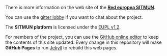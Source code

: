 There is more information on the web site of the **[Red europea SITMUN](http://sitmun.org/)**.

You can use the [gitter lobby](https://gitter.im/Sitmun/Lobby) if you want to chat about the project.

The **SITMUN platform** is licensed under the [EUPL v1.2](http://data.europa.eu/eli/dec_impl/2017/863/oj).

For members of the project, you can use the [GitHub online editor](https://github.com/sitmun/sitmun.github.io/edit/master/index.md) to keep the contents of this site updated. Every change in this repository will make **GitHub Pages** to run [Jekyll](https://jekyllrb.com/) to rebuild this web pages.
